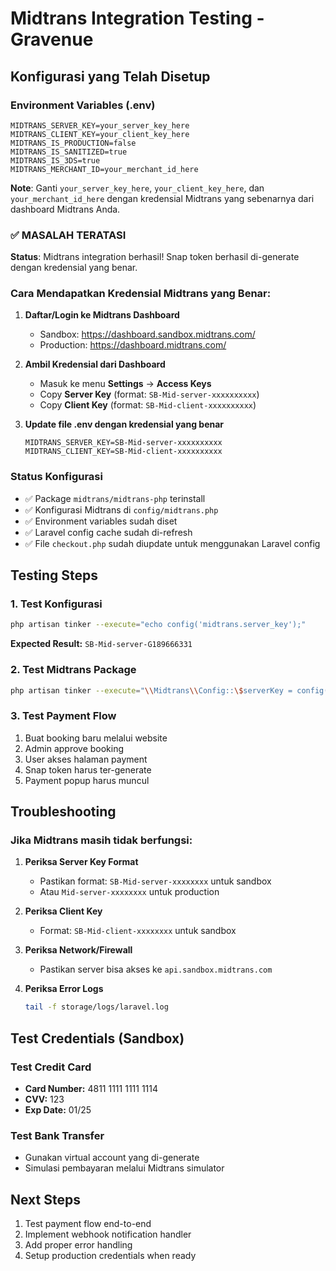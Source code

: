 # Midtrans Integration Testing - Gravenue

## Konfigurasi yang Telah Disetup

### Environment Variables (.env)
```
MIDTRANS_SERVER_KEY=your_server_key_here
MIDTRANS_CLIENT_KEY=your_client_key_here
MIDTRANS_IS_PRODUCTION=false
MIDTRANS_IS_SANITIZED=true
MIDTRANS_IS_3DS=true
MIDTRANS_MERCHANT_ID=your_merchant_id_here
```

**Note**: Ganti `your_server_key_here`, `your_client_key_here`, dan `your_merchant_id_here` dengan kredensial Midtrans yang sebenarnya dari dashboard Midtrans Anda.

### ✅ MASALAH TERATASI
**Status**: Midtrans integration berhasil! Snap token berhasil di-generate dengan kredensial yang benar.

### Cara Mendapatkan Kredensial Midtrans yang Benar:

1. **Daftar/Login ke Midtrans Dashboard**
   - Sandbox: https://dashboard.sandbox.midtrans.com/
   - Production: https://dashboard.midtrans.com/

2. **Ambil Kredensial dari Dashboard**
   - Masuk ke menu **Settings** → **Access Keys**
   - Copy **Server Key** (format: `SB-Mid-server-xxxxxxxxxx`)
   - Copy **Client Key** (format: `SB-Mid-client-xxxxxxxxxx`)

3. **Update file .env dengan kredensial yang benar**
   ```
   MIDTRANS_SERVER_KEY=SB-Mid-server-xxxxxxxxxx
   MIDTRANS_CLIENT_KEY=SB-Mid-client-xxxxxxxxxx
   ```

### Status Konfigurasi
- ✅ Package `midtrans/midtrans-php` terinstall
- ✅ Konfigurasi Midtrans di `config/midtrans.php` 
- ✅ Environment variables sudah diset
- ✅ Laravel config cache sudah di-refresh
- ✅ File `checkout.php` sudah diupdate untuk menggunakan Laravel config

## Testing Steps

### 1. Test Konfigurasi
```bash
php artisan tinker --execute="echo config('midtrans.server_key');"
```
**Expected Result:** `SB-Mid-server-G189666331`

### 2. Test Midtrans Package
```bash
php artisan tinker --execute="\\Midtrans\\Config::\$serverKey = config('midtrans.server_key'); echo 'Midtrans Config OK';"
```

### 3. Test Payment Flow
1. Buat booking baru melalui website
2. Admin approve booking
3. User akses halaman payment
4. Snap token harus ter-generate
5. Payment popup harus muncul

## Troubleshooting

### Jika Midtrans masih tidak berfungsi:

1. **Periksa Server Key Format**
   - Pastikan format: `SB-Mid-server-xxxxxxxx` untuk sandbox
   - Atau `Mid-server-xxxxxxxx` untuk production

2. **Periksa Client Key**
   - Format: `SB-Mid-client-xxxxxxxx` untuk sandbox

3. **Periksa Network/Firewall**
   - Pastikan server bisa akses ke `api.sandbox.midtrans.com`

4. **Periksa Error Logs**
   ```bash
   tail -f storage/logs/laravel.log
   ```

## Test Credentials (Sandbox)

### Test Credit Card
- **Card Number:** 4811 1111 1111 1114
- **CVV:** 123
- **Exp Date:** 01/25

### Test Bank Transfer
- Gunakan virtual account yang di-generate
- Simulasi pembayaran melalui Midtrans simulator

## Next Steps
1. Test payment flow end-to-end
2. Implement webhook notification handler
3. Add proper error handling
4. Setup production credentials when ready